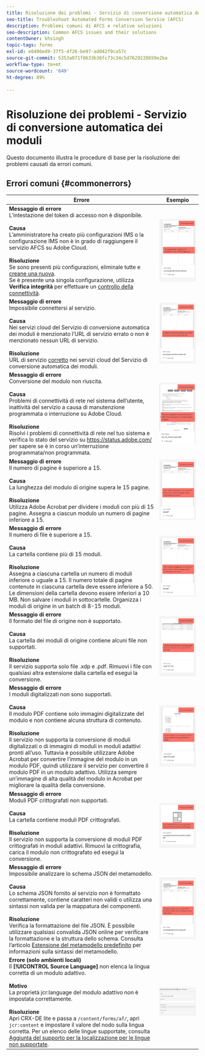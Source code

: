 ```yaml
---
title: Risoluzione dei problemi - Servizio di conversione automatica dei moduli
seo-title: Troubleshoot Automated Forms Conversion Service (AFCS)
description: Problemi comuni di AFCS e relative soluzioni
seo-description: Common AFCS issues and their solutions
contentOwner: khsingh
topic-tags: forms
exl-id: e8406ed9-37f5-4f26-be97-ad042f9ca57c
source-git-commit: 5353a071f8633b36fc73c34c5d7629228659e2ba
workflow-type: tm+mt
source-wordcount: '649'
ht-degree: 89%

---
```


# Risoluzione dei problemi - Servizio di conversione automatica dei moduli

Questo documento illustra le procedure di base per la risoluzione dei problemi causati da errori comuni.

<!--The article provides information on installation, configuration and administration issues that may arise in an Automated Forms Conversion Service production environment. -->

## Errori comuni {#commonerrors}

| Errore | Esempio |
|--- |--- |
| **Messaggio di errore** <br> L’intestazione del token di accesso non è disponibile. <br><br> **Causa** <br> L’amministratore ha creato più configurazioni IMS o la configurazione IMS non è in grado di raggiungere il servizio AFCS su Adobe Cloud. <br><br>**Risoluzione** <br> Se sono presenti più configurazioni, eliminale tutte e [creane una nuova](configure-service.md#obtainpubliccertificates). <br> Se è presente una singola configurazione, utilizza **Verifica integrità** per effettuare un [controllo della connettività](configure-service.md#createintegrationoption). | ![L’intestazione del token di accesso non è disponibile](assets/invalid-ims-configurations.png) |
| **Messaggio di errore** <br> Impossibile connettersi al servizio.  <br><br>**Causa** <br> Nei servizi cloud del Servizio di conversione automatica dei moduli è menzionato l’URL di servizio errato o non è menzionato nessun URL di servizio. <br><br>**Risoluzione** <br> URL di servizio [corretto](configure-service.md#configure-the-cloud-service) nei servizi cloud del Servizio di conversione automatica dei moduli. | ![Impossibile connettersi al servizio.](assets/wrong-service-url-configured.png) |
| **Messaggio di errore** <br> Conversione del modulo non riuscita.  <br><br>**Causa** <br> Problemi di connettività di rete nel sistema dell’utente, inattività del servizio a causa di manutenzione programmata o interruzione su Adobe Cloud. <br><br>**Risoluzione** <br> Risolvi i problemi di connettività di rete nel tuo sistema e verifica lo stato del servizio su https://status.adobe.com/ per sapere se è in corso un’interruzione programmata/non programmata. | ![Impossibile connettersi al servizio.](assets/conversion-failure.png) |
| **Messaggio di errore** <br> Il numero di pagine è superiore a 15.  <br><br>**Causa** <br> La lunghezza del modulo di origine supera le 15 pagine.  <br><br>**Risoluzione** <br> Utilizza Adobe Acrobat per dividere i moduli con più di 15 pagine. Assegna a ciascun modulo un numero di pagine inferiore a 15. | ![Impossibile connettersi al servizio.](assets/number-of-pages.png) |
| **Messaggio di errore** <br> Il numero di file è superiore a 15.  <br><br>**Causa** <br>   La cartella contiene più di 15 moduli. <br><br>**Risoluzione** <br> Assegna a ciascuna cartella un numero di moduli inferiore o uguale a 15. Il numero totale di pagine contenute in ciascuna cartella deve essere inferiore a 50. Le dimensioni della cartella devono essere inferiori a 10 MB. Non salvare i moduli in sottocartelle. Organizza i moduli di origine in un batch di 8-15 moduli. | ![Impossibile connettersi al servizio.](assets/number-of-pages.png) |
| **Messaggio di errore** <br> Il formato del file di origine non è supportato.  <br><br>**Causa** <br> La cartella dei moduli di origine contiene alcuni file non supportati. <br><br>**Risoluzione** <br> Il servizio supporta solo file .xdp e .pdf. Rimuovi i file con qualsiasi altra estensione dalla cartella ed esegui la conversione. | ![Impossibile connettersi al servizio.](assets/unsupported-file-formats.png) |
| **Messaggio di errore** <br>I moduli digitalizzati non sono supportati.  <br><br>**Causa** <br> Il modulo PDF contiene solo immagini digitalizzate del modulo e non contiene alcuna struttura di contenuto. <br><br>**Risoluzione** <br> Il servizio non supporta la conversione di moduli digitalizzati o di immagini di moduli in moduli adattivi pronti all’uso. Tuttavia è possibile utilizzare Adobe Acrobat per convertire l’immagine del modulo in un modulo PDF, quindi utilizzare il servizio per convertire il modulo PDF in un modulo adattivo. Utilizza sempre un’immagine di alta qualità del modulo in Acrobat per migliorare la qualità della conversione. | ![Impossibile connettersi al servizio.](assets/scanned-forms-error.png) |
| **Messaggio di errore** <br> Moduli PDF crittografati non supportati.  <br><br>**Causa** <br> La cartella contiene moduli PDF crittografati. <br><br>**Risoluzione** <br> Il servizio non supporta la conversione di moduli PDF crittografati in moduli adattivi. Rimuovi la crittografia, carica il modulo non crittografato ed esegui la conversione. | ![Impossibile connettersi al servizio.](assets/secured-pdf-form.png) |
| **Messaggio di errore** <br> Impossibile analizzare lo schema JSON del metamodello.  <br><br>**Causa** <br> Lo schema JSON fornito al servizio non è formattato correttamente, contiene caratteri non validi o utilizza una sintassi non valida per la mappatura dei componenti.  <br><br>**Risoluzione** <br> Verifica la formattazione del file JSON. È possibile utilizzare qualsiasi convalida JSON online per verificare la formattazione e la struttura dello schema. Consulta l’articolo [Estensione del metamodello predefinito](extending-the-default-meta-model.md) per informazioni sulla sintassi del metamodello. | ![Impossibile connettersi al servizio.](assets/invalid-meta-model-schema.png) |
| **Errore (solo ambienti locali)** <br> Il **[!UICONTROL Source Language]** non elenca la lingua corretta di un modulo adattivo. <br><br>**Motivo** <br> La proprietà jcr:language del modulo adattivo non è impostata correttamente.  <br><br>**Risoluzione** <br> Apri CRX-DE lite e passa a `/content/forms/af/`, apri `jcr:content` e impostare il valore del nodo sulla lingua corretta. Per un elenco delle lingue supportate, consulta [Aggiunta del supporto per la localizzazione per le lingue non supportate](https://experienceleague.adobe.com/docs/experience-manager-65/forms/manage-administer-aem-forms/supporting-new-language-localization.html#add-localization-support-for-non-supported-locales). | ![Impossibile connettersi al servizio.](assets/aem-forms-translation-project-language-unavailable.png) |

<!--

<table>
<thead>
<tr>
<th>Error</th>
<th>Example</th>
</tr>
</thead>
<tbody>
<tr>
<td><strong>Error Message</strong> <p> The access token header is not available. </p><br><strong>Reason</strong> <br> An administrator has created multiple IMS configurations or IMS configuration is not able to reach AFCS service on Adobe Cloud. <br><br><strong>Resolution</strong> <br> If there are multiple configurations, delete all the configurations and <a href="configure-service.md#obtainpubliccertificates">create a new configuration</a>. <br> If there is a single configuration, use <strong> Health Check </strong> to <a href="configure-service.md#createintegrationoption">check connectivity</a>.</td>
<td><img alt="The access token header is not available" src="assets/invalid-ims-configuration.png" /></td>
</tr>
<tr>
<td><strong>Error Message</strong> <br> Unable to connect to the service.  <br><br><strong>Reason</strong> <br> Incorrect service URL or no service URL is mentioned in Automated Forms Conversion Service cloud services. <br><br><strong>Resolution</strong> <br> Correct <a href="configure-service.md#configure-the-cloud-service">Service URL</a> in Automated Forms Conversion Service Cloud services.</td>
<td><img alt="Unable to connect to the service." src="assets/wrong-endpoint-configured.png" /></td>
</tr>
<tr>
<td><strong>Error Message</strong> <br> The service failed to convert the form.  <br><br><strong>Reason</strong> <br> Network connectivity issues at your end, the service is down due to scheduled maintenance, or outage on Adobe Cloud. <br><br><strong>Resolution</strong> <br> Resolve network connectivity issues at your end and check the status of the service on <a href="https://status.adobe.com/">https://status.adobe.com/</a> for a planned or unplanned outage.</td>
<td><img alt="The service failed to convert the form." src="assets/service-failure.png" /></td>
</tr>
<tr>
<td><strong>Error Message</strong> <br> The number of pages is more than 15.  <br><br><strong>Reason</strong> <br> The source form is more than 15 pages long.  <br><br><strong>Resolution</strong> <br> Use Adobe Acrobat to split forms with more than 15 pages. Bring the number of pages in a form to less than 15.</td>
<td><img alt="The number of pages is more than 15." src="assets/number-of-pages.png" /></td>
</tr>
<tr>
<td><strong>Error Message</strong> <br> The number of files is more than 15.  <br><br><strong>Reason</strong> <br>  The folder contains more than 15 forms. <br><br><strong>Resolution</strong> <br> Bring the number of forms in a folder to less than or equal to 15. Bring the total number of pages in a folder less than 50. Bring the size of the folder to less than 10 MB. Do not keep forms in a sub-folder. Organize source forms into a batch of 8-15 forms.</td>
<td><img alt="The number of files is more than 15." src="assets/number-of-pages.png" /></td>
</tr>
<tr>
<td><strong>Error Message</strong> <br> The source file format is not supported.  <br><br><strong>Reason</strong> <br> The folder containing source forms have some unsupported files. <br><br><strong>Resolution</strong> <br> The service supports only .xdp and .pdf files. Remove files with any other extension from the folder and run the conversion.</td>
<td><img alt="The source file format is not supported." src="assets/unsupported-file-formats.png" /></td>
</tr>
<tr>
<td><strong>Error Message</strong> <br> Scanned forms are not supported.  <br><br><strong>Reason</strong> <br> The PDF form contains only scanned images of the form and contains no content structure. <br><br><strong>Resolution</strong> <br> The service does not support converting scanned forms or an image of a form to an adaptive out-of-the-box. However, you use Adobe Acrobat to convert the image of a form to a PDF Form. Then, use the service to convert the PDF Form to an adaptive form. Always use a high-quality image of the form for conversion in Acrobat. It improves the quality of the conversion.</td>
<td><img alt="Scanned forms are not supported." src="assets/scanned-forms-error.png" /></td>
</tr>
<tr>
<td><strong>Error Message</strong> <br> Encrypted PDF form is not supported.  <br><br><strong>Reason</strong> <br> The folder contains encrypted PDF forms. <br><br><strong>Resolution</strong> <br> The service does not support converting an encrypted PDF form to an adaptive form. Remove the encryption, upload the non-encrypted form, and run the conversion.</td>
<td><img alt="Encrypted PDF form is not supported." src="assets/secured-pdf-form.png" /></td>
</tr>
<tr>
<td><strong>Error Message</strong> <br> Unable to parse meta-model JSON schema.  <br><br><strong>Reason</strong> <br> The JSON schema supplied to the service is not properly formatted, contains invalid characters, or uses invalid syntax to map components.  <br><br><strong>Resolution</strong> <br> Check the formatting of the JSON file. You can use any online JSON validator to check the formatting and structure of the schema. See, <a href="extending-the-default-meta-model.md">Extend the default meta-model</a> article for information on meta-model syntax.</td>
<td><img alt="Unable to parse meta-model JSON schema" src="assets/invalid-meta-model-schema.png" /></td>
</tr>
</tbody>
</table>
-->
